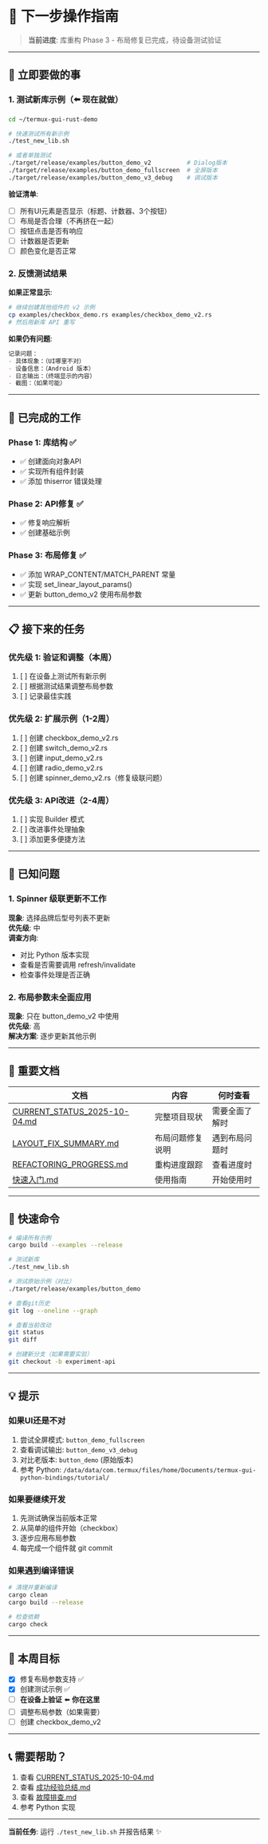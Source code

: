 # 🎯 下一步操作指南

> **当前进度**: 库重构 Phase 3 - 布局修复已完成，待设备测试验证

---

## 📱 立即要做的事

### 1. 测试新库示例（⬅️ **现在就做**）

```bash
cd ~/termux-gui-rust-demo

# 快速测试所有新示例
./test_new_lib.sh

# 或者单独测试
./target/release/examples/button_demo_v2          # Dialog版本
./target/release/examples/button_demo_fullscreen  # 全屏版本
./target/release/examples/button_demo_v3_debug    # 调试版本
```

**验证清单**:
- [ ] 所有UI元素是否显示（标题、计数器、3个按钮）
- [ ] 布局是否合理（不再挤在一起）
- [ ] 按钮点击是否有响应
- [ ] 计数器是否更新
- [ ] 颜色变化是否正常

### 2. 反馈测试结果

**如果正常显示**:
```bash
# 继续创建其他组件的 v2 示例
cp examples/checkbox_demo.rs examples/checkbox_demo_v2.rs
# 然后用新库 API 重写
```

**如果仍有问题**:
```markdown
记录问题：
- 具体现象：（UI哪里不对）
- 设备信息：（Android 版本）
- 日志输出：（终端显示的内容）
- 截图：（如果可能）
```

---

## 🔧 已完成的工作

### Phase 1: 库结构 ✅
- ✅ 创建面向对象API
- ✅ 实现所有组件封装
- ✅ 添加 thiserror 错误处理

### Phase 2: API修复 ✅
- ✅ 修复响应解析
- ✅ 创建基础示例

### Phase 3: 布局修复 ✅
- ✅ 添加 WRAP_CONTENT/MATCH_PARENT 常量
- ✅ 实现 set_linear_layout_params()
- ✅ 更新 button_demo_v2 使用布局参数

---

## 📋 接下来的任务

### 优先级 1: 验证和调整（本周）
1. [ ] 在设备上测试所有新示例
2. [ ] 根据测试结果调整布局参数
3. [ ] 记录最佳实践

### 优先级 2: 扩展示例（1-2周）
1. [ ] 创建 checkbox_demo_v2.rs
2. [ ] 创建 switch_demo_v2.rs
3. [ ] 创建 input_demo_v2.rs
4. [ ] 创建 radio_demo_v2.rs
5. [ ] 创建 spinner_demo_v2.rs（修复级联问题）

### 优先级 3: API改进（2-4周）
1. [ ] 实现 Builder 模式
2. [ ] 改进事件处理抽象
3. [ ] 添加更多便捷方法

---

## 🐛 已知问题

### 1. Spinner 级联更新不工作
**现象**: 选择品牌后型号列表不更新  
**优先级**: 中  
**调查方向**:
- 对比 Python 版本实现
- 查看是否需要调用 refresh/invalidate
- 检查事件处理是否正确

### 2. 布局参数未全面应用
**现象**: 只在 button_demo_v2 中使用  
**优先级**: 高  
**解决方案**: 逐步更新其他示例

---

## 📖 重要文档

| 文档 | 内容 | 何时查看 |
|------|------|---------|
| [CURRENT_STATUS_2025-10-04.md](./CURRENT_STATUS_2025-10-04.md) | 完整项目现状 | 需要全面了解时 |
| [LAYOUT_FIX_SUMMARY.md](./LAYOUT_FIX_SUMMARY.md) | 布局问题修复说明 | 遇到布局问题时 |
| [REFACTORING_PROGRESS.md](./REFACTORING_PROGRESS.md) | 重构进度跟踪 | 查看进度时 |
| [快速入门.md](./快速入门.md) | 使用指南 | 开始使用时 |

---

## 🚀 快速命令

```bash
# 编译所有示例
cargo build --examples --release

# 测试新库
./test_new_lib.sh

# 测试原始示例（对比）
./target/release/examples/button_demo

# 查看git历史
git log --oneline --graph

# 查看当前改动
git status
git diff

# 创建新分支（如果需要实验）
git checkout -b experiment-api
```

---

## 💡 提示

### 如果UI还是不对
1. 尝试全屏模式: `button_demo_fullscreen`
2. 查看调试输出: `button_demo_v3_debug`
3. 对比老版本: `button_demo` (原始版本)
4. 参考 Python: `/data/data/com.termux/files/home/Documents/termux-gui-python-bindings/tutorial/`

### 如果要继续开发
1. 先测试确保当前版本正常
2. 从简单的组件开始（checkbox）
3. 逐步应用布局参数
4. 每完成一个组件就 git commit

### 如果遇到编译错误
```bash
# 清理并重新编译
cargo clean
cargo build --release

# 检查依赖
cargo check
```

---

## 🎯 本周目标

- [x] 修复布局参数支持 ✅
- [x] 创建测试示例 ✅  
- [ ] **在设备上验证** ⬅️ **你在这里**
- [ ] 调整布局参数（如果需要）
- [ ] 创建 checkbox_demo_v2

---

## 📞 需要帮助？

1. 查看 [CURRENT_STATUS_2025-10-04.md](./CURRENT_STATUS_2025-10-04.md)
2. 查看 [成功经验总结.md](./成功经验总结.md)
3. 查看 [故障排查.md](./故障排查.md)
4. 参考 Python 实现

---

**当前任务**: 运行 `./test_new_lib.sh` 并报告结果 ✨
